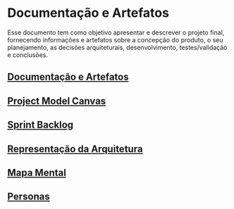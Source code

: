 # Documentação e Artefatos

Esse documento tem como objetivo apresentar e descrever o projeto final, fornecendo informações e artefatos sobre a concepção do produto, o seu planejamento, as decisões arquiteturais, desenvolvimento, testes/validação e conclusões.

##  [Documentação e Artefatos](README.md)
##  [Project Model Canvas](project-model-canvas.md)
##  [Sprint Backlog](sprint-backlog.md)
##  [Representação da Arquitetura](arquitetura.md)
##  [Mapa Mental](mapa-mental.md)
##  [Personas](personas.md)


